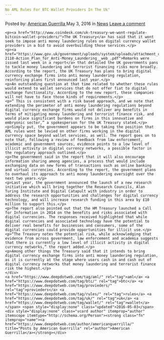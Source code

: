 ```yaml
---
No AML Rules For BTC Wallet Providers In The Uk"
---
```

<article class="post-listing post-13930 post type-post status-publish format-standard hentry category-news tag-aml tag-provieders tag-rules tag-uk tag-wallet">
    <div class="post-inner">
        <span>Posted by: <a href="https://www.deepdotweb.com/author/americanguerrilla/" title="">American Guerrilla </a></span>
    <span>May 3, 2016</span>
    <span>in <a href="https://www.deepdotweb.com/category/news/" rel="category tag">News</a></span>
    <span><a href="https://www.deepdotweb.com/2016/05/03/no-aml-rules-btc-wallet-provieders-uk/#respond">Leave a comment</a></span>
    </p>
    <div class="clear"></div>
    
    <p><a href="http://www.coindesk.com/uk-treasury-we-wont-regulate-bitcoin-wallet-providers/">The UK Treasury</a> has said that it wont seek to impose anti money laundering rules on digital currency wallet providers in a bid to avoid overbuilding those services.</p>
    <p><a href="https://www.gov.uk/government/uploads/system/uploads/attachment_data/file/517992/6-2118-Action_Plan_for_Anti-Money_Laundering__web_.pdf">Remarks were issued last week in a report</a> that detailed the UK governments pans to tackle money laundering and terrorist financing risks more broadly. According to the report, the UK Treasury has plans to bring digital currency exchange firms into anti money laundering regulation, reinforcing plans first announced last year.</p>
    <p>An outstanding question at that time related to whether these rules would extend to wallet services that do not offer fiat to digital exchange functionality. According to the new report, these companies will not have to face those kinds of requirements.</p>
    <p>“ This is consistent with a risk based approach, and we note that extending the perimeter of anti money laundering regulations beyond digital currency exchange firms would not deliver any benefits in terms of mitigating money laundering and terrorist finance risk, and would place significant burdens on firms in this innovative and embryonic sector,” a spokesperson for the UK Treasury stated.</p>
    <p>Simply put, the government appears to be taking the position that AML rules wont be levied on other firms working in the digital currency space beyond wallet services, as well. The report goes on to note that, following a review of feedback from law enforcement, academic and government sources, evidence points to a low level of illicit activity in digital currency networks, a possible factor in the regulatory approach outlined.</p>
    <p>The government said in the report that it will also encourage information sharing among agencies, a process that would include exchanging data on new forms of transactions such as online banking and virtual currencies. According to the report, the government plans to overhaul its approach to anti money laundering oversight over the next two years.</p>
    <p>Last year, the government announced the launch of a new research initiative which will bring together the Research Councils, Alan Turing Institute and Digital Catapult with industry in order to address the research opportunities and challenges for digital currency technology, and will increase research funding in this area by £10 million to support this.</p>
    <p>The report also pointed out that the HM Treasury launched a Call for Information in 2014 on the benefits and risks associated with digital currencies. The responses received highlighted that while digital currencies and associated technology have the potential to deliver real benefits for businesses and consumers, some of the digital currencies could provide opportunities for illicit use.</p>
    <p>“The Treasury notes the potential risk, while acknowledging that evidence from across government, law enforcement and academia suggests that there is currently a low level of illicit activity in digital currency networks,” the report added.</p>
    <p>Among other things the Treasury said that it intends to bring digital currency exchange firms into anti money laundering regulation, as it is currently at the stage where users cash in and cash out of digital currency networks that money laundering and terrorist finance risk the highest.</p>
    </div>
    <a href="https://www.deepdotweb.com/tag/aml/" rel="tag">aml</a> <a href="https://www.deepdotweb.com/tag/btc/" rel="tag">btc</a> <a href="https://www.deepdotweb.com/tag/provieders/" rel="tag">provieders</a> <a href="https://www.deepdotweb.com/tag/rules/" rel="tag">rules</a> <a href="https://www.deepdotweb.com/tag/uk/" rel="tag">uk</a> <a href="https://www.deepdotweb.com/tag/wallet/" rel="tag">wallet</a></span> <span style="display:none" class="updated">2016-05-03</span>
    <div style="display:none" class="vcard author" itemprop="author" itemscope itemtype="http://schema.org/Person"><strong class="fn" itemprop="name"><a href="https://www.deepdotweb.com/author/americanguerrilla/" title="Posts by American Guerrilla" rel="author">American Guerrilla</a></strong></div>
    

